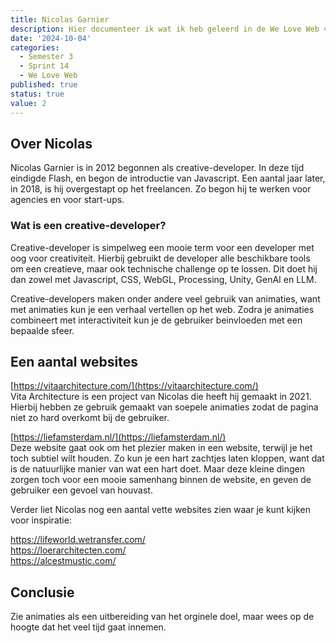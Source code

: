 ```yaml
---
title: Nicolas Garnier
description: Hier documenteer ik wat ik heb geleerd in de We Love Web van Nicolas Garnier.
date: '2024-10-04'
categories:
  - Semester 3
  - Sprint 14
  - We Love Web
published: true
status: true
value: 2
---
```


## Over Nicolas
Nicolas Garnier is in 2012 begonnen als creative-developer. In deze tijd eindigde Flash, en begon de introductie van Javascript. Een aantal jaar later, in 2018, is hij overgestapt op het freelancen. Zo begon hij te werken voor agencies en voor start-ups.

### Wat is een creative-developer?
Creative-developer is simpelweg een mooie term voor een developer met oog voor creativiteit. Hierbij gebruikt de developer alle beschikbare tools om een creatieve, maar ook technische challenge op te lossen. Dit doet hij dan zowel met Javascript, CSS, WebGL, Processing, Unity, GenAI en LLM. 

Creative-developers maken onder andere veel gebruik van animaties, want met animaties kun je een verhaal vertellen op het web. Zodra je animaties combineert met interactiviteit kun je de gebruiker beinvloeden met een bepaalde sfeer.

## Een aantal websites
[https://vitaarchitecture.com/](https://vitaarchitecture.com/) <br>
Vita Architecture is een project van Nicolas die heeft hij gemaakt in 2021. Hierbij hebben ze gebruik gemaakt van soepele animaties zodat
de pagina niet zo hard overkomt bij de gebruiker.

[https://liefamsterdam.nl/](https://liefamsterdam.nl/) <br>
Deze website gaat ook om het plezier maken in een website, terwijl je het toch subtiel wilt houden. Zo kun je
een hart zachtjes laten kloppen, want dat is de natuurlijke manier van wat een hart doet. Maar deze kleine 
dingen zorgen toch voor een mooie samenhang binnen de website, en geven de gebruiker een gevoel van houvast.

Verder liet Nicolas nog een aantal vette websites zien waar je kunt kijken voor inspiratie:

https://lifeworld.wetransfer.com/ <br>
https://loerarchitecten.com/ <br>
https://alcestmustic.com/

## Conclusie
Zie animaties als een uitbereiding van het orginele doel, maar wees op de hoogte dat het veel tijd gaat innemen. 